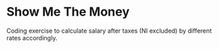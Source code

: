 # Show Me The Money
Coding exercise to calculate salary after taxes (NI excluded) by different rates accordingly.
